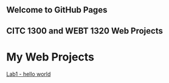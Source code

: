 ## Welcome to GitHub Pages
## CITC 1300 and WEBT 1320 Web Projects

<h1> My Web Projects </h1>

<a href="lab1/index.HTML">Lab1 - hello world</a>
